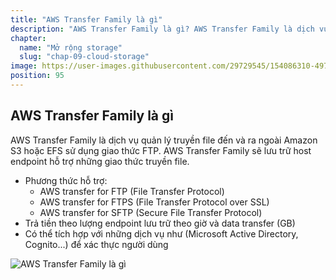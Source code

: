 ```yaml
---
title: "AWS Transfer Family là gì"
description: "AWS Transfer Family là gì? AWS Transfer Family là dịch vụ quản lý truyền file đến và ra ngoài Amazon S3 hoặc EFS sử dụng giao thức FTP."
chapter:
  name: "Mở rộng storage"
  slug: "chap-09-cloud-storage"
image: https://user-images.githubusercontent.com/29729545/154086310-497a2c10-cfcf-4170-9547-5911854ae7ad.png
position: 95
---
```


## AWS Transfer Family là gì

AWS Transfer Family là dịch vụ quản lý truyền file đến và ra ngoài Amazon S3 hoặc EFS sử dụng giao thức FTP. AWS Transfer Family sẽ lưu trữ host endpoint hỗ trợ những giao thức truyền file.

- Phương thức hỗ trợ:
  - AWS transfer for FTP (File Transfer Protocol)
  - AWS transfer for FTPS (File Transfer Protocol over SSL)
  - AWS transfer for SFTP (Secure File Transfer Protocol)
- Trả tiền theo lượng endpoint lưu trữ theo giờ và data transfer (GB)
- Có thể tích hợp với những dịch vụ như (Microsoft Active Directory, Cognito...) để xác thực người dùng

![AWS Transfer Family là gì](https://d1.awsstatic.com/cloud-storage/product-page-diagram_AWS-Transfer-Family_HIW-Diagram.4af0b3b19477f22bc7e37995c43cf833b6db0ce9.png)
